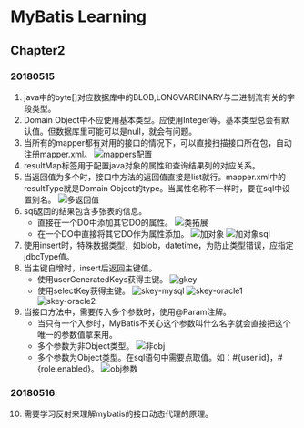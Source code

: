 # MyBatis Learning

## Chapter2
### 20180515
1. java中的byte[]对应数据库中的BLOB,LONGVARBINARY与二进制流有关的字段类型。
2. Domain Object中不应使用基本类型。应使用Integer等。基本类型总会有默认值。但数据库里可能可以是null，就会有问题。
3. 当所有的mapper都有对用的接口的情况下，可以直接扫描接口所在包，自动注册mapper.xml。
![mappers配置](https://ws1.sinaimg.cn/large/e2989da6ly1frbupwbt0xj20fy032aae.jpg)
4. resultMap标签用于配置java对象的属性和查询结果列的对应关系。
5. 当返回值为多个时，接口中方法的返回值直接是list就行。mapper.xml中的resultType就是Domain Object的type。当属性名称不一样时，要在sql中设置别名。
![多返回值](https://ws1.sinaimg.cn/large/e2989da6ly1frbvdkqjsxj20ns08y40h.jpg)
6. sql返回的结果包含多张表的信息。
    - 直接在一个DO中添加其它DO的属性。
    ![类拓展](https://ws1.sinaimg.cn/large/e2989da6ly1frc02l9fzhj20g3085400.jpg)
    - 在一个DO中直接将其它DO作为属性添加。
    ![加对象](https://ws1.sinaimg.cn/large/e2989da6ly1frc03jfbg6j208i05gglw.jpg)
    ![加对象sql](https://ws1.sinaimg.cn/large/e2989da6ly1frc03ytqt9j20p00axgo7.jpg)
7. 使用insert时，特殊数据类型，如blob，datetime，为防止类型错误，应指定jdbcType值。
8. 当主键自增时，insert后返回主键值。
    - 使用userGeneratedKeys获得主键。
    ![gkey](https://ws1.sinaimg.cn/large/e2989da6ly1frc3opwww9j20li087ac6.jpg)
    - 使用selectKey获得主键。
    ![skey-mysql](https://ws1.sinaimg.cn/large/e2989da6ly1frc3qn7kpzj20p70atdj2.jpg)
    ![skey-oracle1](https://ws1.sinaimg.cn/large/e2989da6ly1frc3qzajcej20p608740q.jpg)
    ![skey-oracle2](https://ws1.sinaimg.cn/large/e2989da6ly1frc3rdn7ooj20oy01yt91.jpg)
9. 当接口方法中，需要传入多个参数时，使用@Param注解。
    - 当只有一个入参时，MyBatis不关心这个参数叫什么名字就会直接把这个唯一的参数值拿来用。
    - 多个参数为非Object类型。
    ![非obj](https://ws1.sinaimg.cn/large/e2989da6ly1frc4rlpb3bj20g202kq3g.jpg)
    - 多个参数为Object类型。在sql语句中需要点取值。如：#{user.id}，#{role.enabled}。
    ![obj参数](https://ws1.sinaimg.cn/large/e2989da6ly1frcz6wwpjnj20du02l74p.jpg)

### 20180516
10. 需要学习反射来理解mybatis的接口动态代理的原理。





